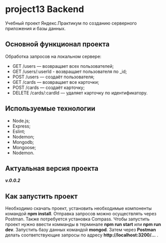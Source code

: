 
# **project13 Backend**

Учебный проект Яндекс.Практикум по созданию серверного приложения и базы данных.

## **Основной функционал проекта**

Обработка запросов на локальном сервере:
+ GET /users — возвращает всех пользователей;
+ GET /users/:userId - возвращает пользователя по _id;
+ POST /users — создаёт пользователя;
+ GET /cards — возвращает все карточки;
+ POST /cards — создаёт карточку;
+ DELETE /cards/:cardId — удаляет карточку по идентификатору.

## **Используемые технологии**

+ Node.js;
+ Express;
+ Eslint;
+ Nodemon;
+ Mongodb;
+ Mongoose;
+ Nodemon.

## **Актуальная версия проекта**

***v.0.0.2***

## **Как запустить проект**

Необходимо скачать проект, установить необходимые компоненты командой **npm install**. Отправка запросов можно осуществлять через Postman.  Также потребуется установка Compass. Чтобы запустить проект нужно ввести комманды в терминале **npm run start** или **npm run dev**. Запустить базу данных командой **mongod**. Затем через **Postman** делать соответствующие запросы по адресу  **http://localhost:3200/...** .
